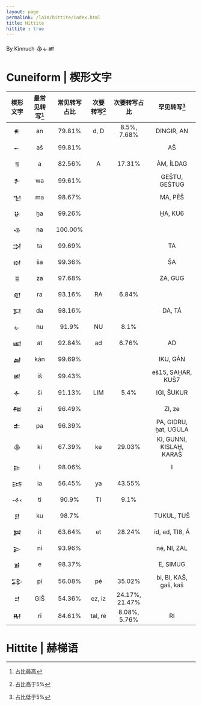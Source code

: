 ```yaml
---
layout: page
permalink: /laim/hittite/index.html
title: Hittite
hittite : true
---
```


By Kinnuch <font face='Cuneiform'>𒆠𒉡𒅖</font>

# Cuneiform | 楔形文字

|             楔形文字             | 最常见转写[^1] | 常见转写占比 | 次要转写[^2] |  次要转写占比  |       罕见转写[^3]       |
| :------------------------------: | :------------: | :----------: | :----------: | :------------: | :----------------------: |
| <font face='Cuneiform'>𒀭</font>  |       an       |    79.81%    |     d, D     |  8.5%, 7.68%   |        DINGIR, AN        |
| <font face='Cuneiform'>𒀸</font>  |       aš       |    99.81%    |              |                |            AŠ            |
| <font face='Cuneiform'>𒀀</font>  |       a        |    82.56%    |      A       |     17.31%     |        ÀM, ÍLDAG         |
| <font face='Cuneiform'>𒉿</font>  |       wa       |    99.61%    |              |                |      GEŠTU, GEŠTUG       |
| <font face='Cuneiform'>𒈠</font>  |       ma       |    98.67%    |              |                |         MA, PÈŠ          |
| <font face='Cuneiform'>𒄩</font>  |       ḫa       |    99.26%    |              |                |         ḪA, KU6          |
| <font face='Cuneiform'>𒈾</font>  |       na       |   100.00%    |              |                |                          |
| <font face='Cuneiform'>𒋫</font>  |       ta       |    99.69%    |              |                |            TA            |
| <font face='Cuneiform'>𒊭</font>  |       ša       |    99.36%    |              |                |            ŠA            |
| <font face='Cuneiform'>𒍝</font>  |       za       |    97.68%    |              |                |         ZA, GUG          |
| <font face='Cuneiform'>𒊏</font>  |       ra       |    93.16%    |      RA      |     6.84%      |                          |
| <font face='Cuneiform'>𒁕</font>  |       da       |    98.16%    |              |                |          DA, TÁ          |
| <font face='Cuneiform'>𒉡</font>  |       nu       |    91.9%     |      NU      |      8.1%      |                          |
| <font face='Cuneiform'>𒀜</font>  |       at       |    92.84%    |      ad      |     6.76%      |            AD            |
| <font face='Cuneiform'>𒃷</font>  |      kán       |    99.69%    |              |                |         IKU, GÁN         |
| <font face='Cuneiform'> 𒅖</font> |       iš       |    99.43%    |              |                |    eš15, SAḪAR, KUŠ7     |
| <font face='Cuneiform'>𒅆</font>  |       ši       |    91.13%    |     LIM      |      5.4%      |        IGI, ŠUKUR        |
| <font face='Cuneiform'>𒍣</font>  |       zi       |    96.49%    |              |                |          ZI, ze          |
| <font face='Cuneiform'>𒉺</font>  |       pa       |    96.39%    |              |                |  PA, GIDRU, ḫat, UGULA   |
| <font face='Cuneiform'>𒆠</font>  |       ki       |    67.39%    |      ke      |     29.03%     | KI, GUNNI, KISLAḪ, KARAŠ |
| <font face='Cuneiform'>𒄿</font>  |       i        |    98.06%    |              |                |            I             |
| <font face='Cuneiform'>𒅀</font>  |       ia       |    56.45%    |      ya      |     43.55%     |                          |
| <font face='Cuneiform'>𒋾</font>  |       ti       |    90.9%     |      TI      |      9.1%      |                          |
| <font face='Cuneiform'>𒆪</font>  |       ku       |    98.7%     |              |                |        TUKUL, TUŠ        |
| <font face='Cuneiform'>𒀉</font>  |       it       |    63.64%    |      et      |     28.24%     |      id, ed, TI8, Á      |
| <font face='Cuneiform'>𒉌</font>  |       ni       |    93.96%    |              |                |       né, NI, ZAL        |
| <font face='Cuneiform'>𒂊</font>  |       e        |    98.37%    |              |                |         E, SIMUG         |
| <font face='Cuneiform'>𒁉</font>  |       pí       |    56.08%    |      pé      |     35.02%     |  bi, BI, KAŠ, gaš, kaš   |
| <font face='Cuneiform'>𒄑</font>  |      GIŠ       |    54.36%    |    ez, iz    | 24.17%, 21.47% |                          |
| <font face='Cuneiform'>𒊑</font>  |       ri       |    84.61%    |   tal, re    |  8.08%, 5.76%  |            RI            |

<font face='Cuneiform'></font>

# Hittite | 赫梯语

[^1]: 占比最高
[^2]: 占比高于5%
[^3]: 占比低于5%